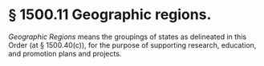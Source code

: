 # § 1500.11   Geographic regions.

*Geographic Regions* means the groupings of states as delineated in this Order (at § 1500.40(c)), for the purpose of supporting research, education, and promotion plans and projects.




